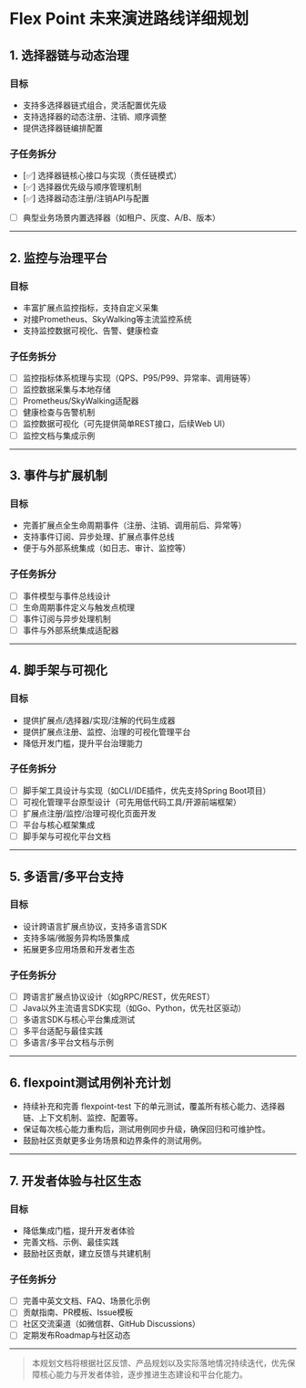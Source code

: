 # Flex Point 未来演进路线详细规划

## 1. 选择器链与动态治理

### 目标
- 支持多选择器链式组合，灵活配置优先级
- 支持选择器的动态注册、注销、顺序调整
- 提供选择器链编排配置

### 子任务拆分
- [✅] 选择器链核心接口与实现（责任链模式）
- [✅] 选择器优先级与顺序管理机制
- [✅] 选择器动态注册/注销API与配置
- [ ] 典型业务场景内置选择器（如租户、灰度、A/B、版本）

---

## 2. 监控与治理平台

### 目标
- 丰富扩展点监控指标，支持自定义采集
- 对接Prometheus、SkyWalking等主流监控系统
- 支持监控数据可视化、告警、健康检查

### 子任务拆分
- [ ] 监控指标体系梳理与实现（QPS、P95/P99、异常率、调用链等）
- [ ] 监控数据采集与本地存储
- [ ] Prometheus/SkyWalking适配器
- [ ] 健康检查与告警机制
- [ ] 监控数据可视化（可先提供简单REST接口，后续Web UI）
- [ ] 监控文档与集成示例

---

## 3. 事件与扩展机制

### 目标
- 完善扩展点全生命周期事件（注册、注销、调用前后、异常等）
- 支持事件订阅、异步处理、扩展点事件总线
- 便于与外部系统集成（如日志、审计、监控等）

### 子任务拆分
- [ ] 事件模型与事件总线设计
- [ ] 生命周期事件定义与触发点梳理
- [ ] 事件订阅与异步处理机制
- [ ] 事件与外部系统集成适配器

---

## 4. 脚手架与可视化

### 目标
- 提供扩展点/选择器/实现/注解的代码生成器
- 提供扩展点注册、监控、治理的可视化管理平台
- 降低开发门槛，提升平台治理能力

### 子任务拆分
- [ ] 脚手架工具设计与实现（如CLI/IDE插件，优先支持Spring Boot项目）
- [ ] 可视化管理平台原型设计（可先用低代码工具/开源前端框架）
- [ ] 扩展点注册/监控/治理可视化页面开发
- [ ] 平台与核心框架集成
- [ ] 脚手架与可视化平台文档

---

## 5. 多语言/多平台支持

### 目标
- 设计跨语言扩展点协议，支持多语言SDK
- 支持多端/微服务异构场景集成
- 拓展更多应用场景和开发者生态

### 子任务拆分
- [ ] 跨语言扩展点协议设计（如gRPC/REST，优先REST）
- [ ] Java以外主流语言SDK实现（如Go、Python，优先社区驱动）
- [ ] 多语言SDK与核心平台集成测试
- [ ] 多平台适配与最佳实践
- [ ] 多语言/多平台文档与示例

---

## 6. flexpoint测试用例补充计划
- 持续补充和完善 flexpoint-test 下的单元测试，覆盖所有核心能力、选择器链、上下文机制、监控、配置等。
- 保证每次核心能力重构后，测试用例同步升级，确保回归和可维护性。
- 鼓励社区贡献更多业务场景和边界条件的测试用例。

---

## 7. 开发者体验与社区生态

### 目标
- 降低集成门槛，提升开发者体验
- 完善文档、示例、最佳实践
- 鼓励社区贡献，建立反馈与共建机制

### 子任务拆分
- [ ] 完善中英文文档、FAQ、场景化示例
- [ ] 贡献指南、PR模板、Issue模板
- [ ] 社区交流渠道（如微信群、GitHub Discussions）
- [ ] 定期发布Roadmap与社区动态

---

> 本规划文档将根据社区反馈、产品规划以及实际落地情况持续迭代，优先保障核心能力与开发者体验，逐步推进生态建设和平台化能力。 